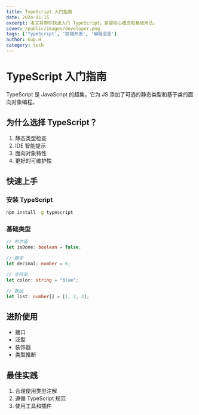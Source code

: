 ```yaml
---
title: TypeScript 入门指南
date: 2024-01-15
excerpt: 本文将带你快速入门 TypeScript，掌握核心概念和基础用法。
cover: /public/images/developer.png
tags: ['TypeScript', '前端开发', '编程语言']
author: Gup.H
category: tech
---
```


# TypeScript 入门指南

TypeScript 是 JavaScript 的超集，它为 JS 添加了可选的静态类型和基于类的面向对象编程。

## 为什么选择 TypeScript？

1. 静态类型检查
2. IDE 智能提示
3. 面向对象特性
4. 更好的可维护性

## 快速上手

### 安装 TypeScript

```bash
npm install -g typescript
```

### 基础类型

```typescript
// 布尔值
let isDone: boolean = false;

// 数字
let decimal: number = 6;

// 字符串
let color: string = "blue";

// 数组
let list: number[] = [1, 2, 3];
```

## 进阶使用

- 接口
- 泛型
- 装饰器
- 类型推断

## 最佳实践

1. 合理使用类型注解
2. 遵循 TypeScript 规范
3. 使用工具和插件 